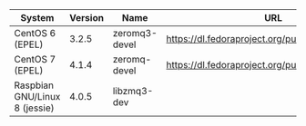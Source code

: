System | Version | Name | URL
----|----|----|---
CentOS 6 (EPEL) | 3.2.5 | zeromq3-devel| https://dl.fedoraproject.org/pub/epel/6/x86_64/
CentOS 7 (EPEL) | 4.1.4 | zeromq-devel | https://dl.fedoraproject.org/pub/epel/7/x86_64/z/
Raspbian GNU/Linux 8 (jessie) | 4.0.5 | libzmq3-dev |
